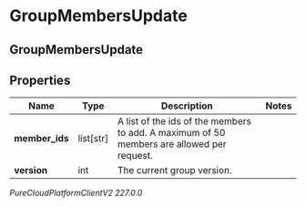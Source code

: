 # GroupMembersUpdate

## GroupMembersUpdate

## Properties

|Name | Type | Description | Notes|
|------------ | ------------- | ------------- | -------------|
| **member_ids** | list[str] | A list of the ids of the members to add. A maximum of 50 members are allowed per request. | |
| **version** | int | The current group version. | |



_PureCloudPlatformClientV2 227.0.0_
